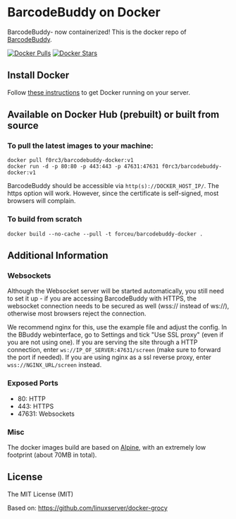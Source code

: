 # BarcodeBuddy on Docker

BarcodeBuddy- now containerized! This is the docker repo of [BarcodeBuddy](https://github.com/Forceu/barcodebuddy).

[![Docker Pulls](https://img.shields.io/docker/pulls/f0rc3/barcodebuddy-docker.svg)](https://hub.docker.com/r/f0rc3/barcodebuddy-docker/)
[![Docker Stars](https://img.shields.io/docker/stars/f0rc3/barcodebuddy-docker.svg)](https://hub.docker.com/r/f0rc3/barcodebuddy-docker/)

## Install Docker

Follow [these instructions](https://docs.docker.com/engine/installation/) to get Docker running on your server.

## Available on Docker Hub (prebuilt) or built from source

### To pull the latest images to your machine:

```
docker pull f0rc3/barcodebuddy-docker:v1
docker run -d -p 80:80 -p 443:443 -p 47631:47631 f0rc3/barcodebuddy-docker:v1
```

BarcodeBuddy should be accessible via `http(s)://DOCKER_HOST_IP/`. The https option will work. However, since the certificate is self-signed, most browsers will complain.


### To build from scratch

```
docker build --no-cache --pull -t forceu/barcodebuddy-docker .
```

## Additional Information

### Websockets

Although the Websocket server will be started automatically, you still need to set it up - if you are accessing BarcodeBuddy with HTTPS, the websocket connection needs to be secured as well (wss:// instead of ws://), otherwise most browsers reject the connection.

We recommend nginx for this, use the example file and adjust the config. In the BBuddy webinterface, go to Settings and tick "Use SSL proxy" (even if you are not using one). If you are serving the site through a HTTP connection, enter `ws://IP_OF_SERVER:47631/screen` (make sure to forward the port if needed). If you are using nginx as a ssl reverse proxy, enter `wss://NGINX_URL/screen` instead.

### Exposed Ports

 - 80:    HTTP
 - 443:   HTTPS
 - 47631: Websockets

### Misc

The docker images build are based on [Alpine](https://hub.docker.com/_/alpine/), with an extremely low footprint (about 70MB in total).

## License
The MIT License (MIT)

Based on: https://github.com/linuxserver/docker-grocy
